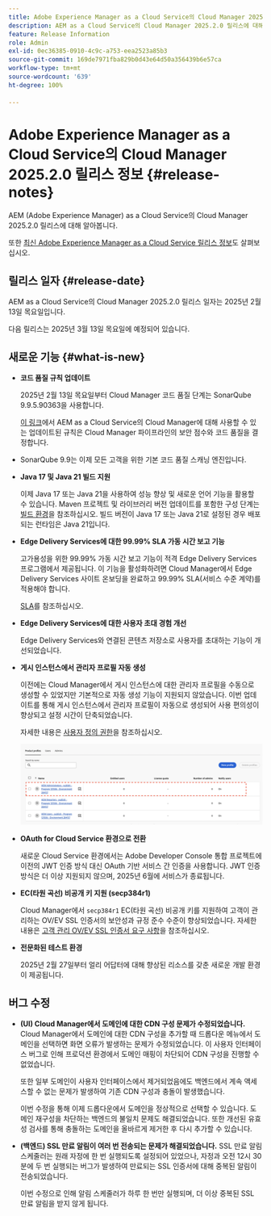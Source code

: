 ```yaml
---
title: Adobe Experience Manager as a Cloud Service의 Cloud Manager 2025.2.0 릴리스 정보
description: AEM as a Cloud Service의 Cloud Manager 2025.2.0 릴리스에 대해 알아봅니다.
feature: Release Information
role: Admin
exl-id: 0ec36385-0910-4c9c-a753-eea2523a85b3
source-git-commit: 169de7971fba829b0d43e64d50a356439b6e57ca
workflow-type: tm+mt
source-wordcount: '639'
ht-degree: 100%

---
```


# Adobe Experience Manager as a Cloud Service의 Cloud Manager 2025.2.0 릴리스 정보 {#release-notes}

<!-- https://wiki.corp.adobe.com/pages/viewpage.action?pageId=3389843928 -->

AEM (Adobe Experience Manager) as a Cloud Service의 Cloud Manager 2025.2.0 릴리스에 대해 알아봅니다.


또한 [최신 Adobe Experience Manager as a Cloud Service 릴리스 정보](/help/release-notes/release-notes-cloud/release-notes-current.md)도 살펴보십시오.

## 릴리스 일자 {#release-date}

AEM as a Cloud Service의 Cloud Manager 2025.2.0 릴리스 일자는 2025년 2월 13일 목요일입니다.

다음 릴리스는 2025년 3월 13일 목요일에 예정되어 있습니다.

## 새로운 기능 {#what-is-new}

* **코드 품질 규칙 업데이트**

  2025년 2월 13일 목요일부터 Cloud Manager 코드 품질 단계는 SonarQube 9.9.5.90363을 사용합니다.

  [이 링크](/help/implementing/cloud-manager/code-quality-testing.md#understanding-code-quality-rules)에서 AEM as a Cloud Service의 Cloud Manager에 대해 사용할 수 있는 업데이트된 규칙은 Cloud Manager 파이프라인의 보안 점수와 코드 품질을 결정합니다.

* SonarQube 9.9는 이제 모든 고객을 위한 기본 코드 품질 스캐닝 엔진입니다.

* **Java 17 및 Java 21 빌드 지원**

  이제 Java 17 또는 Java 21을 사용하여 성능 향상 및 새로운 언어 기능을 활용할 수 있습니다. Maven 프로젝트 및 라이브러리 버전 업데이트를 포함한 구성 단계는 [빌드 환경](/help/implementing/cloud-manager/getting-access-to-aem-in-cloud/build-environment-details.md)을 참조하십시오. 빌드 버전이 Java 17 또는 Java 21로 설정된 경우 배포되는 런타임은 Java 21입니다.

* **Edge Delivery Services에 대한 99.99% SLA 가동 시간 보고 기능**

  고가용성을 위한 99.99% 가동 시간 보고 기능이 적격 Edge Delivery Services 프로그램에서 제공됩니다. 이 기능을 활성화하려면 Cloud Manager에서 Edge Delivery Services 사이트 온보딩을 완료하고 99.99% SLA(서비스 수준 계약)를 적용해야 합니다.

  [SLA](/help/implementing/cloud-manager/getting-access-to-aem-in-cloud/creating-production-programs.md#sla)를 참조하십시오.

* **Edge Delivery Services에 대한 사용자 초대 경험 개선**

  Edge Delivery Services와 연결된 콘텐츠 저장소로 사용자를 초대하는 기능이 개선되었습니다. <!-- CMGR-65331 -->

* **게시 인스턴스에서 관리자 프로필 자동 생성**

  이전에는 Cloud Manager에서 게시 인스턴스에 대한 관리자 프로필을 수동으로 생성할 수 있었지만 기본적으로 자동 생성 기능이 지원되지 않았습니다. 이번 업데이트를 통해 게시 인스턴스에서 관리자 프로필이 자동으로 생성되어 사용 편의성이 향상되고 설정 시간이 단축되었습니다.

  자세한 내용은 [사용자 정의 권한](/help/implementing/cloud-manager/custom-permissions.md)을 참조하십시오.

  ![파이프라인 활동 필터링](/help/implementing/cloud-manager/release-notes/assets/product-profiles.png)

* **OAuth for Cloud Service 환경으로 전환**

  새로운 Cloud Service 환경에서는 Adobe Developer Console 통합 프로젝트에 이전의 JWT 인증 방식 대신 OAuth 기반 서비스 간 인증을 사용합니다. JWT 인증 방식은 더 이상 지원되지 않으며, 2025년 6월에 서비스가 종료됩니다.

* **EC(타원 곡선) 비공개 키 지원 (secp384r1)**

  Cloud Manager에서 `secp384r1` EC(타원 곡선) 비공개 키를 지원하여 고객이 관리하는 OV/EV SSL 인증서의 보안성과 규정 준수 수준이 향상되었습니다.
자세한 내용은 [고객 관리 OV/EV SSL 인증서 요구 사항](/help/implementing/cloud-manager/managing-ssl-certifications/introduction-to-ssl-certificates.md#requirements)을 참조하십시오. <!-- CMGR-63636 -->

* **전문화된 테스트 환경**

  2025년 2월 27일부터 얼리 어답터에 대해 향상된 리소스를 갖춘 새로운 개발 환경이 제공됩니다.


<!--
## Private beta program {#private-beta-program}

Be a part of Cloud Manager's private beta program and have a chance to test upcoming features. -->


## 버그 수정

* **(UI) Cloud Manager에서 도메인에 대한 CDN 구성 문제가 수정되었습니다.**
Cloud Manager에서 도메인에 대한 CDN 구성을 추가할 때 드롭다운 메뉴에서 도메인을 선택하면 화면 오류가 발생하는 문제가 수정되었습니다. 이 사용자 인터페이스 버그로 인해 프로덕션 환경에서 도메인 매핑이 차단되어 CDN 구성을 진행할 수 없었습니다.

  또한 일부 도메인이 사용자 인터페이스에서 제거되었음에도 백엔드에서 계속 액세스할 수 없는 문제가 발생하여 기존 CDN 구성과 충돌이 발생했습니다.

  이번 수정을 통해 이제 드롭다운에서 도메인을 정상적으로 선택할 수 있습니다. 도메인 재구성을 차단하는 백엔드의 불일치 문제도 해결되었습니다. 또한 개선된 유효성 검사를 통해 충돌하는 도메인을 올바르게 제거한 후 다시 추가할 수 있습니다.<!-- CMGR-64888 -->
* **(백엔드) SSL 만료 알림이 여러 번 전송되는 문제가 해결되었습니다.**
SSL 만료 알림 스케줄러는 원래 자정에 한 번 실행되도록 설정되어 있었으나, 자정과 오전 12시 30분에 두 번 실행되는 버그가 발생하여 만료되는 SSL 인증서에 대해 중복된 알림이 전송되었습니다.

  이번 수정으로 인해 알림 스케줄러가 하루 한 번만 실행되며, 더 이상 중복된 SSL 만료 알림을 받지 않게 됩니다. <!-- CMGR-64748 -->




<!-- ## Known issues {#known-issues} -->
